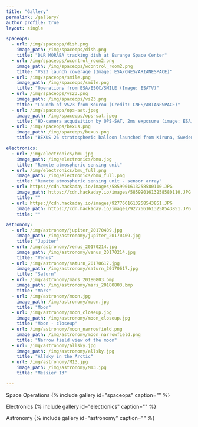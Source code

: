 ```yaml
---
title: "Gallery"
permalink: /gallery/
author_profile: true
layout: single

spaceops:
  - url: /img/spaceops/dish.png
    image_path: /img/spaceops/dish.png
    title: "DLR MORABA tracking dish at Esrange Space Center"    
  - url: /img/spaceops/wcontrol_room2.png
    image_path: /img/spaceops/wcontrol_room2.png
    title: "VS23 launch coverage (Image: ESA/CNES/ARIANESPACE)"
  - url: /img/spaceops/smile.png
    image_path: /img/spaceops/smile.png
    title: "Operations from ESA/ESOC/SMILE (Image: ESATV)"
  - url: /img/spaceops/vs23.png
    image_path: /img/spaceops/vs23.png
    title: "Launch of VS23 from Kourou (Credit: CNES/ARIANESPACE)"           
  - url: /img/spaceops/ops-sat.jpeg
    image_path: /img/spaceops/ops-sat.jpeg
    title: "HD-camera acquisition by OPS-SAT, 2ms exposure (image: ESA/OPS-SAT)"               
  - url: /img/spaceops/bexus.png
    image_path: /img/spaceops/bexus.png
    title: "BEXUS 26 stratospheric balloon launched from Kiruna, Sweden"  

electronics:
  - url: /img/electronics/bmu.jpg
    image_path: /img/electronics/bmu.jpg
    title: "Remote atmospheric sensing unit"   
  - url: /img/electronics/bmu_full.png
    image_path: /img/electronics/bmu_full.png
    title: "Remote atmospheric sensing unit - sensor array"  
  - url: https://cdn.hackaday.io/images/5859901613258580110.JPG
    image_path: https://cdn.hackaday.io/images/5859901613258580110.JPG
    title: ""    
  - url: https://cdn.hackaday.io/images/9277661613258543851.JPG
    image_path: https://cdn.hackaday.io/images/9277661613258543851.JPG
    title: ""   

astronomy:
  - url: /img/astronomy/jupiter_20170409.jpg
    image_path: /img/astronomy/jupiter_20170409.jpg
    title: "Jupiter"      
  - url: /img/astronomy/venus_20170214.jpg
    image_path: /img/astronomy/venus_20170214.jpg
    title: "Venus"
  - url: /img/astronomy/saturn_20170617.jpg
    image_path: /img/astronomy/saturn_20170617.jpg
    title: "Saturn"
  - url: /img/astronomy/mars_20180803.bmp
    image_path: /img/astronomy/mars_20180803.bmp
    title: "Mars"
  - url: /img/astronomy/moon.jpg
    image_path: /img/astronomy/moon.jpg
    title: "Moon"
  - url: /img/astronomy/moon_closeup.jpg
    image_path: /img/astronomy/moon_closeup.jpg
    title: "Moon - closeup"
  - url: /img/astronomy/moon_narrowfield.png
    image_path: /img/astronomy/moon_narrowfield.png
    title: "Narrow field view of the moon"  
  - url: /img/astronomy/allsky.jpg
    image_path: /img/astronomy/allsky.jpg
    title: "Allsky in the Arctic"
  - url: /img/astronomy/M13.jpg
    image_path: /img/astronomy/M13.jpg
    title: "Messier 13"

---
```


Space Operations
{% include gallery id="spaceops"  caption="" %}

Electronics
{% include gallery id="electronics"  caption="" %}

Astronomy
{% include gallery id="astronomy"  caption="" %}